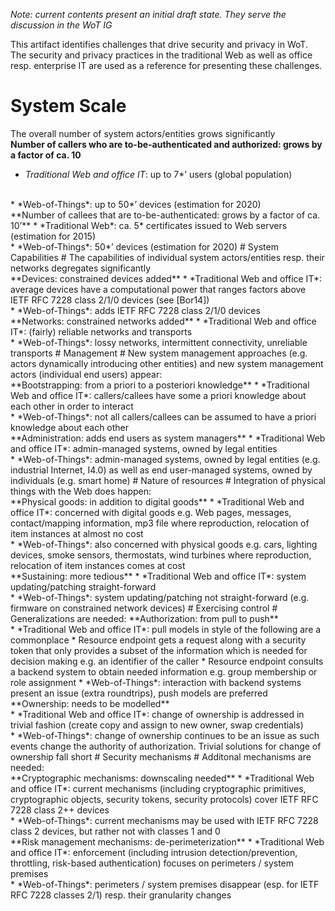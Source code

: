 *Note: current contents present an initial draft state. They serve the discussion in the WoT IG*

This artifact identifies challenges that drive security and privacy in WoT. The security and privacy practices in the traditional Web as well as office resp. enterprise IT are used as a reference for presenting these challenges.

# System Scale #
The overall number of system actors/entities grows significantly<br/>
**Number of callers who are to-be-authenticated and authorized: grows by a factor of ca. 10**
* *Traditional Web and office IT*: up to 7*’ users (global population)
<br />
* *Web-of-Things*: up to 50*’ devices (estimation for 2020)<br/>
**Number of callees that are to-be-authenticated: grows by a factor of ca. 10’**
* *Traditional Web*: ca. 5* certificates issued to Web servers (estimation for 2015)
<br />
* *Web-of-Things*: 50*’ devices (estimation for 2020)
# System Capabilities #
The capabilities of individual system actors/entities resp. their networks degregates significantly<br/>
**Devices: constrained devices added**
* *Traditional Web and office IT*: average devices have a computational power that ranges factors above IETF RFC 7228 class 2/1/0 devices (see [Bor14])
<br />
* *Web-of-Things*: adds IETF RFC 7228 class 2/1/0 devices<br/> 
**Networks: constrained networks added**
* *Traditional Web and office IT*: (fairly) reliable networks and transports 
<br />
* *Web-of-Things*: lossy networks, intermittent connectivity, unreliable transports
# Management #
New system management approaches (e.g. actors dynamically introducing other entities) and new system management actors (individual end users) appear:<br/>
**Bootstrapping: from a priori to a posteriori knowledge**
* *Traditional Web and office IT*: callers/callees have some a priori knowledge about each other in order to interact
<br />
* *Web-of-Things*: not all callers/callees can be assumed to have a priori knowledge about each other<br/>
**Administration: adds end users as system managers**
* *Traditional Web and office IT*: admin-managed systems, owned by legal entities
<br />
* *Web-of-Things*: admin-managed systems, owned by legal entities (e.g. industrial Internet, I4.0) as well as end user-managed systems, owned by individuals (e.g. smart home)
# Nature of resources #
Integration of physical things with the Web does happen:<br/>
**Physical goods: in addition to digital goods**
* *Traditional Web and office IT*: concerned with digital goods e.g. Web pages, messages, contact/mapping information, mp3 file where reproduction, relocation of item instances at almost no cost
<br />
* *Web-of-Things*: also concerned with physical goods e.g. cars, lighting devices, smoke sensors, thermostats, wind turbines where reproduction, relocation of item instances comes at cost<br/>
**Sustaining: more tedious**
* *Traditional Web and office IT*: system updating/patching straight-forward
<br />
* *Web-of-Things*: system updating/patching not straight-forward (e.g. firmware on constrained network devices)
# Exercising control #
Generalizations are needed:
**Authorization: from pull to push**<br/>
* *Traditional Web and office IT*: pull models in style of the following are a commonplace 
  * Resource endpoint gets a request along with a security token that only provides a subset of the information which is needed for decision making e.g. an identifier of the caller
  * Resource endpoint consults a backend system to obtain needed information e.g. group membership or role assignment
* *Web-of-Things*: interaction with backend systems present an issue (extra roundtrips), push models are preferred
**Ownership: needs to be modelled**<br/>
* *Traditional Web and office IT*: change of ownership is addressed in trivial fashion (create copy and assign to new owner, swap credentials) 
<br />
* *Web-of-Things*: change of ownership continues to be an issue as such events change the authority of authorization. Trivial solutions for change of ownership fall short 
# Security mechanisms #
Additonal mechanisms are needed:<br/>
**Cryptographic mechanisms: downscaling needed** 
* *Traditional Web and office IT*: current mechanisms (including cryptographic primitives, cryptographic objects, security tokens, security protocols) cover IETF RFC 7228 class 2++ devices
<br />
* *Web-of-Things*: current mechanisms may be used with IETF RFC 7228 class 2 devices, but rather not with classes 1 and 0<br/>
**Risk management mechanisms: de-perimeterization** 
* *Traditional Web and office IT*: enforcement (including intrusion detection/prevention, throttling, risk-based authentication) focuses on perimeters / system premises
<br />
* *Web-of-Things*: perimeters / system premises disappear (esp. for IETF RFC 7228 classes 2/1) resp. their granularity changes

